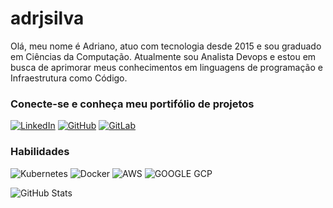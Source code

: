 # adrjsilva

Olá, meu nome é Adriano, atuo com tecnologia desde 2015 e sou graduado em Ciências da Computação. 
Atualmente sou Analista Devops e estou em busca de aprimorar meus conhecimentos em linguagens de programação e Infraestrutura como Código.

### Conecte-se e conheça meu portifólio de projetos

[![LinkedIn](https://img.shields.io/badge/-fff?style=for-the-badge&logo=linkedin&logoColor=0E76A8)](https://www.linkedin.com/in/adrjsilva/) 
[![GitHub](https://img.shields.io/badge/-fff?style=for-the-badge&logo=github&logoColor=000000)](https://github.com/adrjsilva/)
[![GitLab](https://img.shields.io/badge/-fff?style=for-the-badge&logo=gitlab&logoColor=FF)](https://gitlab.com/adrjsilva/)


### Habilidades

![Kubernetes](https://img.shields.io/badge/kubernetes-%23326ce5.svg?style=for-the-badge&logo=kubernetes&logoColor=white)
![Docker](https://img.shields.io/badge/Docker-4285F4?style=for-the-badge&logo=docker&logoColor=white)
![AWS](https://img.shields.io/badge/AWS-%23FF9900.svg?style=for-the-badge&logo=amazon-aws&logoColor=30A3DC)
![GOOGLE GCP](https://img.shields.io/badge/Google_Cloud-4285F4?style=for-the-badge&logo=google-cloud&logoColor=white)


![GitHub Stats](https://github-readme-stats.vercel.app/api?username=adrjsilva&theme=transparent&bg_color=000&border_color=30A3DC&show_icons=true&icon_color=30A3DC&title_color=E94D5F&text_color=FFF)
